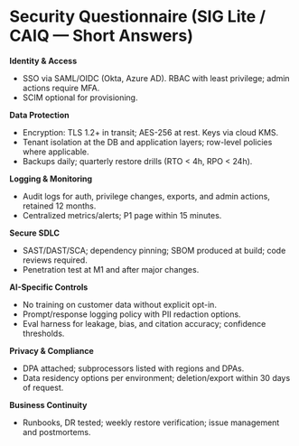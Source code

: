 # Security Questionnaire (SIG Lite / CAIQ — Short Answers)

**Identity & Access**  
- SSO via SAML/OIDC (Okta, Azure AD). RBAC with least privilege; admin actions require MFA.  
- SCIM optional for provisioning.

**Data Protection**  
- Encryption: TLS 1.2+ in transit; AES-256 at rest. Keys via cloud KMS.  
- Tenant isolation at the DB and application layers; row-level policies where applicable.  
- Backups daily; quarterly restore drills (RTO < 4h, RPO < 24h).

**Logging & Monitoring**  
- Audit logs for auth, privilege changes, exports, and admin actions, retained 12 months.  
- Centralized metrics/alerts; P1 page within 15 minutes.

**Secure SDLC**  
- SAST/DAST/SCA; dependency pinning; SBOM produced at build; code reviews required.  
- Penetration test at M1 and after major changes.

**AI-Specific Controls**  
- No training on customer data without explicit opt-in.  
- Prompt/response logging policy with PII redaction options.  
- Eval harness for leakage, bias, and citation accuracy; confidence thresholds.

**Privacy & Compliance**  
- DPA attached; subprocessors listed with regions and DPAs.  
- Data residency options per environment; deletion/export within 30 days of request.

**Business Continuity**  
- Runbooks, DR tested; weekly restore verification; issue management and postmortems.
